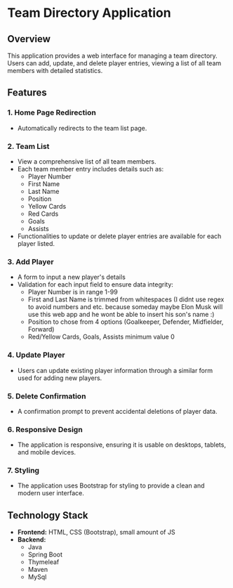 # Team Directory Application

## Overview
This application provides a web interface for managing a team directory. Users can add, update, and delete player entries, viewing a list of all team members with detailed statistics.

## Features

### 1. **Home Page Redirection**
   - Automatically redirects to the team list page.

### 2. **Team List**
   - View a comprehensive list of all team members.
   - Each team member entry includes details such as:
     - Player Number
     - First Name
     - Last Name
     - Position
     - Yellow Cards
     - Red Cards
     - Goals
     - Assists
   - Functionalities to update or delete player entries are available for each player listed.

### 3. **Add Player**
   - A form to input a new player's details 
   - Validation for each input field to ensure data integrity:
        - Player Number is in range 1-99
        - First and Last Name is trimmed from whitespaces (I didnt use regex to avoid numbers and etc. because someday maybe Elon Musk will use this web app and he wont be able to insert his son's name :) 
        - Position to chose from 4 options (Goalkeeper, Defender, Midfielder, Forward)
        - Red/Yellow Cards, Goals, Assists minimum value 0
  

### 4. **Update Player**
   - Users can update existing player information through a similar form used for adding new players.

### 5. **Delete Confirmation**
   - A confirmation prompt to prevent accidental deletions of player data.

### 6. **Responsive Design**
   - The application is responsive, ensuring it is usable on desktops, tablets, and mobile devices.

### 7. **Styling**
   - The application uses Bootstrap for styling to provide a clean and modern user interface.

## Technology Stack

- **Frontend:** HTML, CSS (Bootstrap), small amount of JS
- **Backend:**
  - Java
  - Spring Boot
  - Thymeleaf
  - Maven
  - MySql

